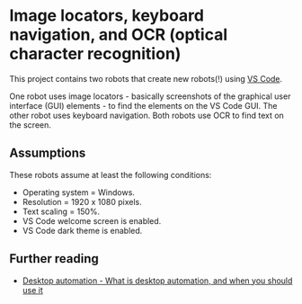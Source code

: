 # Image locators, keyboard navigation, and OCR (optical character recognition)

This project contains two robots that create new robots(!) using [VS Code](https://code.visualstudio.com/).

One robot uses image locators - basically screenshots of the graphical user interface (GUI) elements - to find the elements on the VS Code GUI. The other robot uses keyboard navigation. Both robots use OCR to find text on the screen.

## Assumptions

These robots assume at least the following conditions:

- Operating system = Windows.
- Resolution = 1920 x 1080 pixels.
- Text scaling = 150%.
- VS Code welcome screen is enabled.
- VS Code dark theme is enabled.

## Further reading

- [Desktop automation - What is desktop automation, and when you should use it](https://robocorp.com/docs/development-guide/desktop)
